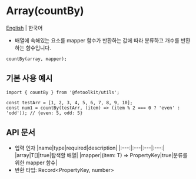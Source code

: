 # Array(countBy)

[English](../en/array_countby.md) | 한국어

- 배열에 속해있는 요소를 mapper 함수가 반환하는 값에 따라 분류하고 개수를 반환하는 함수입니다.

```tsx
countBy(array, mapper);
```

## 기본 사용 예시

```tsx
import { countBy } from '@fetoolkit/utils';

const testArr = [1, 2, 3, 4, 5, 6, 7, 8, 9, 10];
const num1 = countBy(testArr, (item) => (item % 2 === 0 ? 'even' : 'odd')); // {even: 5, odd: 5}
```

## API 문서

- 입력 인자
  |name|type|required|description|
  |:---:|:---|:---|:---:|
  |array|T[]|true|탐색할 배열|
  |mapper|(item: T) => PropertyKey|true|분류를 위한 mapper 함수|
- 반환 타입: Record<PropertyKey, number>
